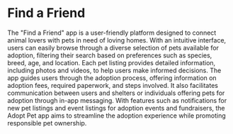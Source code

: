 # Find a Friend
The "Find a Friend" app is a user-friendly platform designed to connect animal lovers with pets in need of loving homes. With an intuitive interface, users can easily browse through a diverse selection of pets available for adoption, filtering their search based on preferences such as species, breed, age, and location. Each pet listing provides detailed information, including photos and videos, to help users make informed decisions. The app guides users through the adoption process, offering information on adoption fees, required paperwork, and steps involved. It also facilitates communication between users and shelters or individuals offering pets for adoption through in-app messaging. With features such as notifications for new pet listings and event listings for adoption events and fundraisers, the Adopt Pet app aims to streamline the adoption experience while promoting responsible pet ownership.